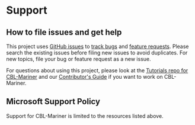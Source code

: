 # Support

## How to file issues and get help

This project uses [GitHub issues][gh-issue] to [track bugs][gh-bug] and [feature requests][gh-feature]. Please search the existing issues before filing new issues to avoid duplicates. For new topics, file your bug or feature request as a new issue.

For questions about using this project, please look at the [Tutorials repo for CBL-Mariner][tutorial] and our [Contributor's Guide][contributor] if you want to work on CBL-Mariner.

## Microsoft Support Policy

Support for CBL-Mariner is limited to the resources listed above.

[gh-issue]: https://github.com/microsoft/CBL-Mariner/issues/new/choose
[gh-bug]: https://github.com/microsoft/CBL-Mariner/issues/new?labels=bug
[gh-feature]: https://github.com/microsoft/CBL-Mariner/issues/new?labels=enhancement
[tutorial]: https://github.com/Microsoft/CBL-MarinerTutorials
[contributor]: https://github.com/microsoft/CBL-Mariner/blob/main/CONTRIBUTING.md
